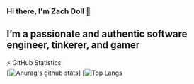 ### Hi there, I'm Zach Doll 👋

## I’m a passionate and authentic software engineer, tinkerer, and gamer
<!--
**elanmoridin/elanmoridin** is a ✨ _special_ ✨ repository because its `README.md` (this file) appears on your GitHub profile.

Here are some ideas to get you started:

- 🔭 I’m currently working on ...
- 🌱 I’m currently learning ...
- 👯 I’m looking to collaborate on ...
- 🤔 I’m looking for help with ...
- 💬 Ask me about ...
- 📫 How to reach me: ...
- 😄 Pronouns: ...
- ⚡ Fun fact: ...
-->

⚡ GitHub Statistics:  
[![Anurag's github stats](https://github-readme-stats.vercel.app/api?username=elanmoridin&show_icons=true&theme=chartreuse-dark)]
[![Top Langs](https://github-readme-stats.vercel.app/api/top-langs/?username=elanmoridin&layout-compact)



